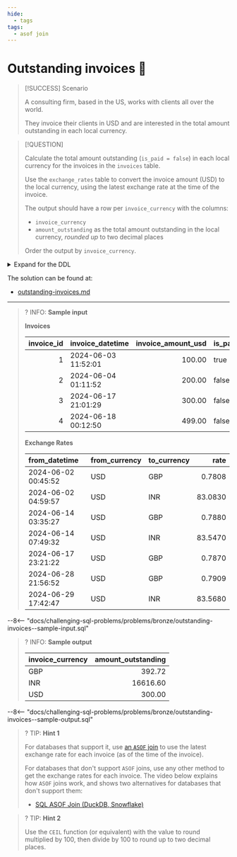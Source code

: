 ```yaml
---
hide:
  - tags
tags:
  - asof join
---
```


# Outstanding invoices 💱

> [!SUCCESS] Scenario
>
> A consulting firm, based in the US, works with clients all over the world.
>
> They invoice their clients in USD and are interested in the total amount outstanding in each local currency.

> [!QUESTION]
>
> Calculate the total amount outstanding (`is_paid = false`) in each local currency for the invoices in the `invoices` table.
>
> Use the `exchange_rates` table to convert the invoice amount (USD) to the local currency, using the latest exchange rate at the time of the invoice.
>
> The output should have a row per `invoice_currency` with the columns:
>
> - `invoice_currency`
> - `amount_outstanding` as the total amount outstanding in the local currency, _rounded up_ to two decimal places
>
> Order the output by `invoice_currency`.

<details>
<summary>Expand for the DDL</summary>
--8<-- "docs/challenging-sql-problems/problems/bronze/outstanding-invoices.sql"
</details>

The solution can be found at:

- [outstanding-invoices.md](../../solutions/bronze/outstanding-invoices.md)

---

<!-- prettier-ignore -->
>? INFO: **Sample input**
>
> **Invoices**
>
> | invoice_id | invoice_datetime    | invoice_amount_usd | is_paid | invoice_currency |
> |-----------:|:--------------------|-------------------:|:--------|:-----------------|
> |          1 | 2024-06-03 11:52:01 |             100.00 | true    | USD              |
> |          2 | 2024-06-04 01:11:52 |             200.00 | false   | INR              |
> |          3 | 2024-06-17 21:01:29 |             300.00 | false   | USD              |
> |          4 | 2024-06-18 00:12:50 |             499.00 | false   | GBP              |
>
> **Exchange Rates**
>
> | from_datetime       | from_currency | to_currency |    rate |
> |:--------------------|:--------------|:------------|--------:|
> | 2024-06-02 00:45:52 | USD           | GBP         |  0.7808 |
> | 2024-06-02 04:59:57 | USD           | INR         | 83.0830 |
> | 2024-06-14 03:35:27 | USD           | GBP         |  0.7880 |
> | 2024-06-14 07:49:32 | USD           | INR         | 83.5470 |
> | 2024-06-17 23:21:22 | USD           | GBP         |  0.7870 |
> | 2024-06-28 21:56:52 | USD           | GBP         |  0.7909 |
> | 2024-06-29 17:42:47 | USD           | INR         | 83.5680 |
>
--8<-- "docs/challenging-sql-problems/problems/bronze/outstanding-invoices--sample-input.sql"

<!-- prettier-ignore -->
>? INFO: **Sample output**
>
> | invoice_currency | amount_outstanding |
> |:-----------------|-------------------:|
> | GBP              |             392.72 |
> | INR              |           16616.60 |
> | USD              |             300.00 |
>
--8<-- "docs/challenging-sql-problems/problems/bronze/outstanding-invoices--sample-output.sql"

<!-- prettier-ignore -->
>? TIP: **Hint 1**
>
> For databases that support it, use [an `ASOF` join](../../../everything-about-joins/syntax/timestamp-joins.md) to use the latest exchange rate for each invoice (as of the time of the invoice).
>
> For databases that don't support `ASOF` joins, use any other method to get the exchange rates for each invoice. The video below explains how `ASOF` joins work, and shows two alternatives for databases that don't support them:
>
> - [SQL ASOF Join (DuckDB, Snowflake)](https://youtu.be/zWY36adlP_c)

<!-- prettier-ignore -->
>? TIP: **Hint 2**
>
> Use the `CEIL` function (or equivalent) with the value to round multiplied by 100, then divide by 100 to round up to two decimal places.
